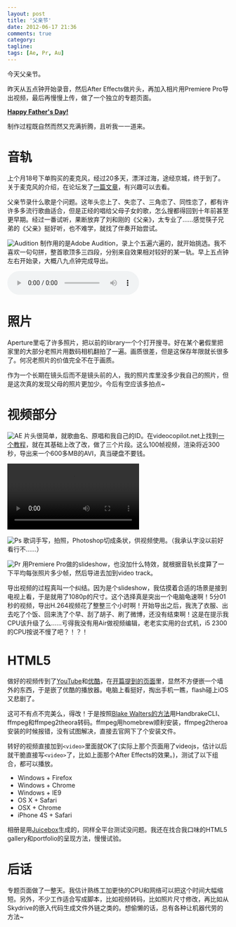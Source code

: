 ```yaml
---
layout: post
title: '父亲节'
date: 2012-06-17 21:36
comments: true
category:
tagline:
tags: [Ae, Pr, Au]
---
```


今天父亲节。

昨天从五点钟开始录音，然后After Effects做片头，再加入相片用Premiere Pro导出视频，最后再慢慢上传，做了一个独立的专题页面。

[**<i class="icon-facetime-video"></i> <i class="icon-film"></i> Happy Father's Day!**](/fathersday2012/)

制作过程既自然而然又充满折腾，且听我一一道来。

# 音轨

上个月18号下单购买的麦克风，经过20多天，漂洋过海，途经京城，终于到了。关于麦克风的介绍，在论坛发了[一篇文章](http://www.chiphell.com/thread-496952-1-1.html)，有兴趣可以去看。

父亲节录什么歌是个问题。这年头恋上了、失恋了、三角恋了、同性恋了，都有许许多多流行歌曲适合，但是正经的唱给父母子女的歌，怎么搜都得回到十年前甚至更早期。经过一番试听，果断放弃了刘和刚的《父亲》，太专业了……感觉筷子兄弟的《父亲》挺好听，也不难学，就找了伴奏开始尝试。

![Audition](http://qingpei.me/images/in_post/adobe/Audition_CS6_mnemonic_RGB_50px.png)
制作用的是Adobe Audition，录上个五遍六遍的，就开始挑选。我不喜欢一句句拼，整首歌顶多三四段，分别来自效果相对较好的某一轨。早上五点钟左右开始录，大概八九点钟完成导出。

<audio src="http://files.qingpei.me/a/father_edwardtoday.mp3" controls>
Your browser does not support the audio element.
</audio>

# 照片

Aperture里屯了许多照片，把以前的library一个个打开搜寻。好在某个暑假里把家里的大部分老照片用数码相机翻拍了一遍。画质很差，但是这保存年限就长很多了。何况老照片的价值完全不在于画质。

作为一个长期在镜头后而不是镜头前的人，我的照片库里没多少我自己的照片，但是这次真的发现父母的照片更加少。今后有空应该多拍点~

# 视频部分

![AE](http://qingpei.me/images/in_post/adobe/After_Effects_CS6_mnemonic_RGB_50px.png)
片头很简单，就歌曲名、原唱和我自己的ID。在videocopilot.net上找到[一个教程](http://www.videocopilot.net/tutorials/procedural_crumble/)，就在其基础上改了改，做了三个片段。这么100帧视频，渲染将近300秒，导出来一个600多MB的AVI，真当硬盘不要钱。

<video autoplay loop tabindex="0" margin="0 auto">
  <source type="video/mp4" src="http://files.qingpei.me/v/ae.mp4">
  <source type="video/ogg" src="http://files.qingpei.me/v/ae.ogv">
  <source type="video/webm" src="http://files.qingpei.me/v/ae.webm">
</video>

![Ps](http://qingpei.me/images/in_post/adobe/Photoshop_CS6_mnemonic_RGB_50px.png)
歌词手写，拍照，Photoshop切成条状，供视频使用。（我承认字没以前好看行不……）

![Pr](http://qingpei.me/images/in_post/adobe/Premiere_Pro_CS6_mnemonic_RGB_50px.png)
用Premiere Pro做的slideshow，也没加什么特效，就根据音轨长度算了一下平均每张照片多少帧，然后导进去加到video track。

导出视频的过程真叫一个纠结。因为是个slideshow，我估摸着合适的场景是接到电视上看，于是就用了1080p的尺寸。这个选择真是突出一个电脑龟速啊！5分01秒的视频，导出H.264视频花了整整三个小时啊！开始导出之后，我洗了衣服、出去吃了个饭、回来洗了个早、刮了胡子、刷了微博，还没有结束啊！这是在提示我CPU该升级了么……亏得我没有用Air做视频编辑，老老实实用的台式机，i5 2300的CPU按说不慢了吧？！？！

# HTML5

做好的视频传到了[YouTube](http://www.youtube.com/watch?v=goUJjXHFO4o)和[优酷](http://v.youku.com/v_show/id_XNDE0NjIxMDg0.html)，在[开篇提到的页面](http://qingpei.me/fathersday2012/)里，显然不方便嵌一个墙外的东西，于是嵌了优酷的播放器。电脑上看挺好，掏出手机一瞧，flash碰上iOS又悲剧了。

这可不有点不完美么，得改！于是按照[Blake Walters的方法](http://viget.com/extend/quickly-converting-to-html5-video)用HandbrakeCLI、ffmpeg和ffmpeg2theora转码。ffmpeg用homebrew顺利安装，ffmpeg2theroa安装的时候报错，没有试图解决，直接去官网下了个安装文件。

转好的视频直接加到`<video>`里面就OK了(实际上那个页面用了videojs，估计以后就干脆直接写`<video>`了，比如上面那个After Effects的效果。)，测试了以下组合，都可以播放。

* Windows + Firefox
* Windows + Chrome
* Windows + IE9
* OS X + Safari
* OSX + Chrome
* iPhone 4S + Safari

相册是用[Juicebox](http://www.juicebox.net/)生成的，同样全平台测试没问题。我还在找合我口味的HTML5 gallery和portfolio的呈现方法，慢慢试验。

# 后话

专题页面做了一整天。我估计熟练工加更快的CPU和网络可以把这个时间大幅缩短。另外，不少工作适合写成脚本，比如视频转码，比如照片尺寸修改，再比如从Skydrive的嵌入代码生成文件外链之类的。想偷懒的话，总有各种让机器代劳的方法~
